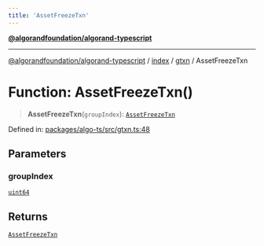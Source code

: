```yaml
---
title: 'AssetFreezeTxn'
---
```


[**@algorandfoundation/algorand-typescript**](../../../../README.md)

---

[@algorandfoundation/algorand-typescript](../../../../README.md) / [index](../../../README.md) / [gtxn](../README.md) / AssetFreezeTxn

# Function: AssetFreezeTxn()

> **AssetFreezeTxn**(`groupIndex`): [`AssetFreezeTxn`](../interfaces/AssetFreezeTxn.md)

Defined in: [packages/algo-ts/src/gtxn.ts:48](https://github.com/algorandfoundation/puya-ts/blob/main/packages/algo-ts/src/gtxn.ts#L48)

## Parameters

### groupIndex

[`uint64`](../../../type-aliases/uint64.md)

## Returns

[`AssetFreezeTxn`](../interfaces/AssetFreezeTxn.md)
